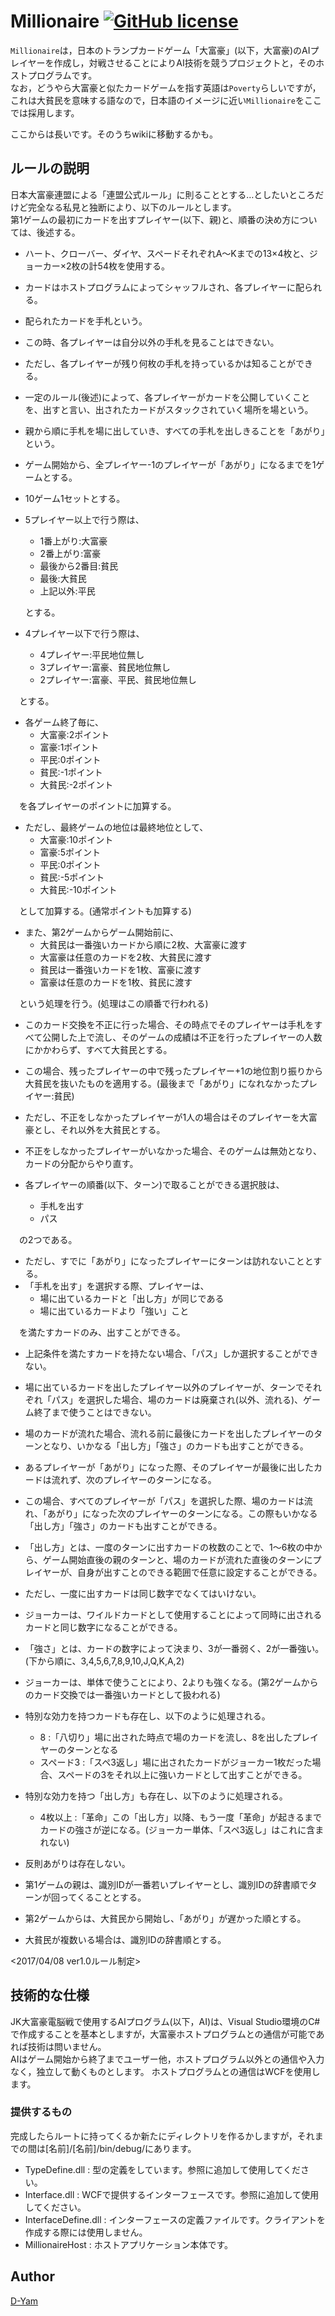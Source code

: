 Millionaire [![GitHub license](https://img.shields.io/badge/license-MIT-blue.svg)](https://raw.githubusercontent.com/D-Yam/Millionaire/master/LICENSE.md)
====

`Millionaire`は，日本のトランプカードゲーム「大富豪」(以下，大富豪)のAIプレイヤーを作成し，対戦させることによりAI技術を競うプロジェクトと，そのホストプログラムです。  
なお，どうやら大富豪と似たカードゲームを指す英語は`Poverty`らしいですが，これは大貧民を意味する語なので，日本語のイメージに近い`Millionaire`をここでは採用します。  

ここからは長いです。そのうちwikiに移動するかも。  
## ルールの説明
日本大富豪連盟による「連盟公式ルール」に則ることとする…としたいところだけど完全なる私見と独断により、以下のルールとします。  
第1ゲームの最初にカードを出すプレイヤー(以下、親)と、順番の決め方については、後述する。  

- ハート、クローバー、ダイヤ、スペードそれぞれA〜Kまでの13×4枚と、ジョーカー×2枚の計54枚を使用する。
- カードはホストプログラムによってシャッフルされ、各プレイヤーに配られる。
- 配られたカードを手札という。
- この時、各プレイヤーは自分以外の手札を見ることはできない。
- ただし、各プレイヤーが残り何枚の手札を持っているかは知ることができる。
- 一定のルール(後述)によって、各プレイヤーがカードを公開していくことを、出すと言い、出されたカードがスタックされていく場所を場という。
- 親から順に手札を場に出していき、すべての手札を出しきることを「あがり」という。
- ゲーム開始から、全プレイヤー-1のプレイヤーが「あがり」になるまでを1ゲームとする。
- 10ゲーム1セットとする。
- 5プレイヤー以上で行う際は、
  - 1番上がり:大富豪
  - 2番上がり:富豪
  - 最後から2番目:貧民
  - 最後:大貧民
  - 上記以外:平民
  
  とする。
- 4プレイヤー以下で行う際は、
  - 4プレイヤー:平民地位無し
  - 3プレイヤー:富豪、貧民地位無し
  - 2プレイヤー:富豪、平民、貧民地位無し
  
　とする。
- 各ゲーム終了毎に、
  - 大富豪:2ポイント
  - 富豪:1ポイント
  - 平民:0ポイント
  - 貧民:-1ポイント
  - 大貧民:-2ポイント
  
　を各プレイヤーのポイントに加算する。
- ただし、最終ゲームの地位は最終地位として、
  - 大富豪:10ポイント
  - 富豪:5ポイント
  - 平民:0ポイント
  - 貧民:-5ポイント
  - 大貧民:-10ポイント
  
　として加算する。(通常ポイントも加算する)
- また、第2ゲームからゲーム開始前に、
  - 大貧民は一番強いカードから順に2枚、大富豪に渡す
  - 大富豪は任意のカードを2枚、大貧民に渡す
  - 貧民は一番強いカードを1枚、富豪に渡す
  - 富豪は任意のカードを1枚、貧民に渡す
  
　という処理を行う。(処理はこの順番で行われる)
 - このカード交換を不正に行った場合、その時点でそのプレイヤーは手札をすべて公開した上で流し、そのゲームの成績は不正を行ったプレイヤーの人数にかかわらず、すべて大貧民とする。
- この場合、残ったプレイヤーの中で残ったプレイヤー+1の地位割り振りから大貧民を抜いたものを適用する。(最後まで「あがり」になれなかったプレイヤー:貧民)
- ただし、不正をしなかったプレイヤーが1人の場合はそのプレイヤーを大富豪とし、それ以外を大貧民とする。
- 不正をしなかったプレイヤーがいなかった場合、そのゲームは無効となり、カードの分配からやり直す。

- 各プレイヤーの順番(以下、ターン)で取ることができる選択肢は、
  - 手札を出す
  - パス
  
　の2つである。
- ただし、すでに「あがり」になったプレイヤーにターンは訪れないこととする。
- 「手札を出す」を選択する際、プレイヤーは、
  - 場に出ているカードと「出し方」が同じである
  - 場に出ているカードより「強い」こと
  
　を満たすカードのみ、出すことができる。
- 上記条件を満たすカードを持たない場合、「パス」しか選択することができない。
- 場に出ているカードを出したプレイヤー以外のプレイヤーが、ターンでそれぞれ「パス」を選択した場合、場のカードは廃棄され(以外、流れる)、ゲーム終了まで使うことはできない。
- 場のカードが流れた場合、流れる前に最後にカードを出したプレイヤーのターンとなり、いかなる「出し方」「強さ」のカードも出すことができる。
- あるプレイヤーが「あがり」になった際、そのプレイヤーが最後に出したカードは流れず、次のプレイヤーのターンになる。
- この場合、すべてのプレイヤーが「パス」を選択した際、場のカードは流れ、「あがり」になった次のプレイヤーのターンになる。この際もいかなる「出し方」「強さ」のカードも出すことができる。

- 「出し方」とは、一度のターンに出すカードの枚数のことで、1〜6枚の中から、ゲーム開始直後の親のターンと、場のカードが流れた直後のターンにプレイヤーが、自身が出すことのできる範囲で任意に設定することができる。
- ただし、一度に出すカードは同じ数字でなくてはいけない。
- ジョーカーは、ワイルドカードとして使用することによって同時に出されるカードと同じ数字になることができる。
- 「強さ」とは、カードの数字によって決まり、3が一番弱く、2が一番強い。(下から順に、3,4,5,6,7,8,9,10,J,Q,K,A,2)
- ジョーカーは、単体で使うことにより、2よりも強くなる。(第2ゲームからのカード交換では一番強いカードとして扱われる)

- 特別な効力を持つカードも存在し、以下のように処理される。
  - 8
  :「八切り」場に出された時点で場のカードを流し、8を出したプレイヤーのターンとなる
  - スペード3
  :「スペ3返し」場に出されたカードがジョーカー1枚だった場合、スペードの3をそれ以上に強いカードとして出すことができる。

- 特別な効力を持つ「出し方」も存在し、以下のように処理される。
  - 4枚以上
  :「革命」この「出し方」以降、もう一度「革命」が起きるまでカードの強さが逆になる。(ジョーカー単体、「スペ3返し」はこれに含まれない)

- 反則あがりは存在しない。

- 第1ゲームの親は、識別IDが一番若いプレイヤーとし、識別IDの辞書順でターンが回ってくることとする。
- 第2ゲームからは、大貧民から開始し、「あがり」が遅かった順とする。
- 大貧民が複数いる場合は、識別IDの辞書順とする。

<2017/04/08 ver1.0ルール制定>

## 技術的な仕様
JK大富豪電脳戦で使用するAIプログラム(以下，AI)は、Visual Studio環境のC#で作成することを基本としますが，大富豪ホストプログラムとの通信が可能であれば技術は問いません。  
AIはゲーム開始から終了までユーザー他，ホストプログラム以外との通信や入力なく，独立して動くものとします。
ホストプログラムとの通信はWCFを使用します。

### 提供するもの
完成したらルートに持ってくるか新たにディレクトリを作るかしますが，それまでの間は[名前]/[名前]/bin/debug/にあります。

- TypeDefine.dll
: 型の定義をしています。参照に追加して使用してください。
- Interface.dll
: WCFで提供するインターフェースです。参照に追加して使用してください。
- InterfaceDefine.dll
: インターフェースの定義ファイルです。クライアントを作成する際には使用しません。
- MillionaireHost
: ホストアプリケーション本体です。


## Author
[D-Yam](https://github.com/D-Yam)
